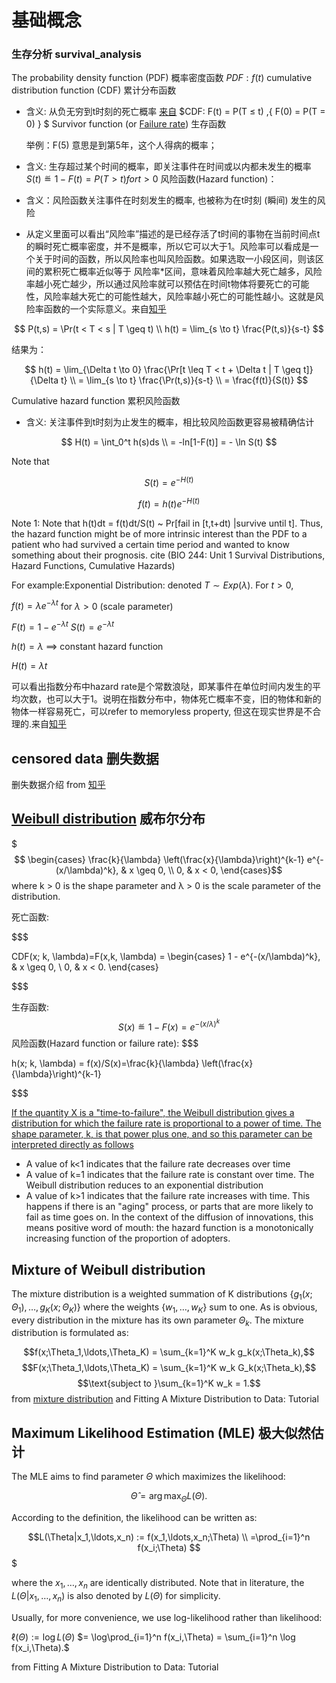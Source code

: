 # 基础概念

### 生存分析 survival\_analysis

The probability density function (PDF) 概率密度函数
$PDF:f(t)$
cumulative distribution function (CDF) 累计分布函数

*   含义: 从负无穷到t时刻的死亡概率 [来自](https://zhuanlan.zhihu.com/p/110764631)
    $CDF: F(t) = P(T ≤ t)  ,{ F(0) = P(T = 0) } $
    Survivor function (or [Failure rate](https://en.wikipedia.org/wiki/Failure_rate)) 生存函数

    举例：F(5) 意思是到第5年，这个人得病的概率；

*   含义: 生存超过某个时间的概率，即关注事件在时间或以内都未发生的概率
    $S(t) ≝ 1 - F(t) = P(T > t) for t > 0$
    风险函数(Hazard function)：

*   含义：风险函数关注事件在时刻发生的概率, 也被称为在t时刻 (瞬间) 发生的风险

*   从定义里面可以看出“风险率”描述的是已经存活了t时间的事物在当前时间点t的瞬时死亡概率密度，并不是概率，所以它可以大于1。风险率可以看成是一个关于时间的函数，所以风险率也叫风险函数。如果选取一小段区间，则该区间的累积死亡概率近似等于 风险率\*区间，意味着风险率越大死亡越多，风险率越小死亡越少，所以通过风险率就可以预估在时间t物体将要死亡的可能性，风险率越大死亡的可能性越大，风险率越小死亡的可能性越小。这就是风险率函数的一个实际意义。来自[知乎](https://www.zhihu.com/question/297553384/answer/1016449898)

$$
P(t,s) = \Pr(t < T < s | T \geq t) \\
h(t) = \lim_{s \to t} \frac{P(t,s)}{s-t} 
$$

结果为：

$$
h(t) = \lim_{\Delta t \to 0} \frac{\Pr[t \leq T < t + \Delta t | T \geq t]}{\Delta t} \\
= \lim_{s \to t} \frac{\Pr(t,s)}{s-t} \\
= \frac{f(t)}{S(t)}
$$

Cumulative hazard function 累积风险函数

*   含义: 关注事件到t时刻为止发生的概率，相比较风险函数更容易被精确估计

$$
H(t) = \int_0^t h(s)ds \\
= -ln[1-F(t)] = - \ln S(t)
$$

Note that

$$
S(t) = e^{-H(t)}
$$

$$
f(t) = h(t)e^{-H(t)} 
$$

Note 1: Note that h(t)dt \= f(t)dt/S(t) \~ Pr\[fail in  \[t,t+dt) |survive until t]. Thus, the hazard function might be of more intrinsic interest than the PDF to a patient who had survived a certain time period and wanted to know something about their prognosis. cite (BIO 244: Unit 1
Survival Distributions, Hazard Functions, Cumulative
Hazards)

For example:Exponential Distribution: denoted $T \sim Exp(\lambda)$. For $t > 0$,

$f(t) = \lambda e^{-\lambda t}$ for $\lambda > 0$ (scale parameter)

$F(t) = 1 - e^{-\lambda t}$ $S(t) = e^{-\lambda t}$

$h(t) = \lambda$ $\implies$ constant hazard function

$H(t) = \lambda t$

可以看出指数分布中hazard rate是个常数浪哒，即某事件在单位时间内发生的平均次数，也可以大于1。说明在指数分布中，物体死亡概率不变，旧的物体和新的物体一样容易死亡，可以refer to memoryless property, 但这在现实世界是不合理的.来自[知乎](https://www.zhihu.com/question/297553384/answer/1634759210)

## censored data 删失数据

删失数据介绍 from [知乎](https://zhuanlan.zhihu.com/p/497968260)

## [Weibull distribution](https://en.wikipedia.org/wiki/Weibull_distribution) 威布尔分布

$$$
\begin{cases}
    \frac{k}{\lambda} \left(\frac{x}{\lambda}\right)^{k-1} e^{-(x/\lambda)^k}, & x \geq 0, \\
    0, & x < 0,
\end{cases}$$
where k > 0 is the shape parameter and λ > 0 is the scale parameter of the distribution.

死亡函数:

$$$

CDF(x; k, \lambda)\=F(x,k, \lambda) \=
\begin{cases}
1 - e^{-(x/\lambda)^k}, & x \geq 0, \\
0, & x < 0.
\end{cases}

$$$

生存函数:
$$S(x) ≝ 1 - F(x) = e^{-(x/\lambda)^k} $$
风险函数(Hazard function or failure rate):
$$$

h(x; k, \lambda) \= f(x)/S(x)\=\frac{k}{\lambda} \left(\frac{x}{\lambda}\right)^{k-1}

$$$

[If the quantity X is a "time-to-failure", the Weibull distribution gives a distribution for which the failure rate is proportional to a power of time. The shape parameter, k, is that power plus one, and so this parameter can be interpreted directly as follows](https://en.wikipedia.org/wiki/Weibull_distribution)
- A value of k<1 indicates that the failure rate decreases over time
- A value of k=1 indicates that the failure rate is constant over time. The Weibull distribution reduces to an exponential distribution
- A value of k>1 indicates that the failure rate increases with time. This happens if there is an "aging" process, or parts that are more likely to fail as time goes on. In the context of the diffusion of innovations, this means positive word of mouth: the hazard function is a monotonically increasing function of the proportion of adopters.

## Mixture of Weibull distribution
The mixture distribution is a weighted summation of K distributions $\{g_1(x;\Theta_1),\ldots,g_K(x;\Theta_K)\}$ where the weights $\{w_1,\ldots,w_K\}$ sum to one. As is obvious, every distribution in the mixture has its own parameter $\Theta_k$. The mixture distribution is formulated as:

$$f(x;\Theta_1,\ldots,\Theta_K) = \sum_{k=1}^K w_k g_k(x;\Theta_k),$$
$$F(x;\Theta_1,\ldots,\Theta_K) = \sum_{k=1}^K w_k G_k(x;\Theta_k),$$
$$\text{subject to }\sum_{k=1}^K w_k = 1.$$
from [mixture distribution](https://blog.csdn.net/tanghonghanhaoli/article/details/90543917) and 
Fitting A Mixture Distribution to Data: Tutorial

## Maximum Likelihood Estimation (MLE) 极大似然估计

The MLE aims to find parameter $\Theta$ which maximizes the likelihood:

$$\hat{\Theta} = \arg\max_{\Theta} L(\Theta).$$


According to the definition, the likelihood can be written as:

$$L(\Theta|x_1,\ldots,x_n) := f(x_1,\ldots,x_n;\Theta) \\ 
                            =\prod_{i=1}^n f(x_i;\Theta)
$$$

where the $x_1,\ldots,x_n$ are  identically distributed. Note that in literature, the $L(\Theta|x_1,\ldots,x_n)$ is also denoted by $L(\Theta)$ for simplicity.

Usually, for more convenience, we use log-likelihood rather than likelihood:

$\ell(\Theta) := \log L(\Theta)$
$= \log\prod_{i=1}^n f(x_i,\Theta) = \sum_{i=1}^n \log f(x_i,\Theta).$

from Fitting A Mixture Distribution to Data: Tutorial

